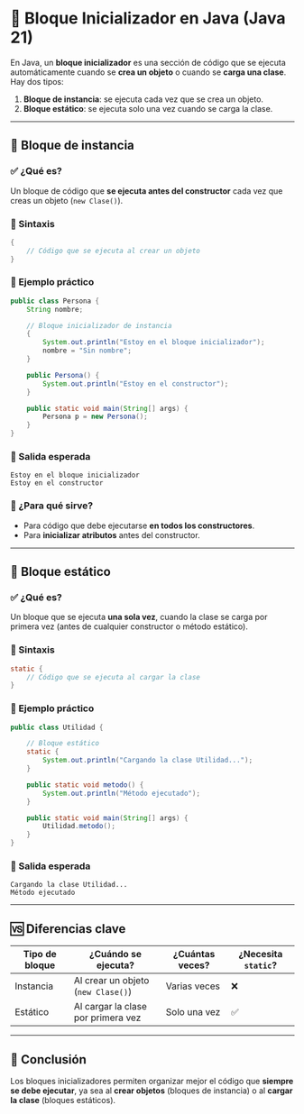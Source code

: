 
# 🧱 Bloque Inicializador en Java (Java 21)

En Java, un **bloque inicializador** es una sección de código que se ejecuta automáticamente cuando se **crea un objeto** o cuando se **carga una clase**. Hay dos tipos:

1. **Bloque de instancia**: se ejecuta cada vez que se crea un objeto.
2. **Bloque estático**: se ejecuta solo una vez cuando se carga la clase.

---

## 🔹 Bloque de instancia

### ✅ ¿Qué es?

Un bloque de código que **se ejecuta antes del constructor** cada vez que creas un objeto (`new Clase()`).

### 📌 Sintaxis

```java
{
    // Código que se ejecuta al crear un objeto
}
```

### 🧪 Ejemplo práctico

```java
public class Persona {
    String nombre;

    // Bloque inicializador de instancia
    {
        System.out.println("Estoy en el bloque inicializador");
        nombre = "Sin nombre";
    }

    public Persona() {
        System.out.println("Estoy en el constructor");
    }

    public static void main(String[] args) {
        Persona p = new Persona();
    }
}
```

### 🧠 Salida esperada

```
Estoy en el bloque inicializador
Estoy en el constructor
```

### 🧰 ¿Para qué sirve?

- Para código que debe ejecutarse **en todos los constructores**.
- Para **inicializar atributos** antes del constructor.

---

## 🔸 Bloque estático

### ✅ ¿Qué es?

Un bloque que se ejecuta **una sola vez**, cuando la clase se carga por primera vez (antes de cualquier constructor o método estático).

### 📌 Sintaxis

```java
static {
    // Código que se ejecuta al cargar la clase
}
```

### 🧪 Ejemplo práctico

```java
public class Utilidad {

    // Bloque estático
    static {
        System.out.println("Cargando la clase Utilidad...");
    }

    public static void metodo() {
        System.out.println("Método ejecutado");
    }

    public static void main(String[] args) {
        Utilidad.metodo();
    }
}
```

### 🧠 Salida esperada

```
Cargando la clase Utilidad...
Método ejecutado
```

---

## 🆚 Diferencias clave

| Tipo de bloque        | ¿Cuándo se ejecuta?                  | ¿Cuántas veces? | ¿Necesita `static`? |
|-----------------------|--------------------------------------|------------------|----------------------|
| Instancia             | Al crear un objeto (`new Clase()`)   | Varias veces     | ❌                   |
| Estático              | Al cargar la clase por primera vez   | Solo una vez     | ✅                   |

---

## 🧠 Conclusión

Los bloques inicializadores permiten organizar mejor el código que **siempre se debe ejecutar**, ya sea al **crear objetos** (bloques de instancia) o al **cargar la clase** (bloques estáticos).
